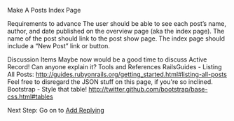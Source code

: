 Make A Posts Index Page

Requirements to advance
The user should be able to see each post’s name, author, and date published on the overview page (aka the index page).
The name of the post should link to the post show page.
The index page should include a “New Post” link or button.

Discussion Items
Maybe now would be a good time to discuss Active Record! Can anyone explain it?
Tools and References
RailsGuides - Listing All Posts: http://guides.rubyonrails.org/getting_started.html#listing-all-posts
Feel free to disregard the JSON stuff on this page, if you're so inclined.
Bootstrap - Style that table! http://twitter.github.com/bootstrap/base-css.html#tables

Next Step:
Go on to [Add Replying](add_replying)
